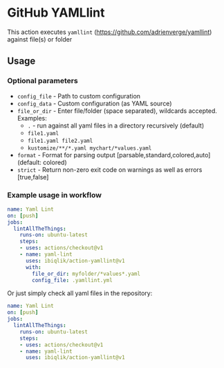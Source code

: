 # GitHub YAMLlint

This action executes `yamllint` (https://github.com/adrienverge/yamllint) against file(s) or folder

## Usage

### Optional parameters

- `config_file` - Path to custom configuration
- `config_data` - Custom configuration (as YAML source)
- `file_or_dir` - Enter file/folder (space separated), wildcards accepted. Examples:
    - `.` - run against all yaml files in a directory recursively (default)
    - `file1.yaml`
    - `file1.yaml file2.yaml`
    - `kustomize/**/*.yaml mychart/*values.yaml`
- `format` - Format for parsing output [parsable,standard,colored,auto] (default: colored)
- `strict` - Return non-zero exit code on warnings as well as errors [true,false]

### Example usage in workflow

```yaml
name: Yaml Lint
on: [push]
jobs:
  lintAllTheThings:
    runs-on: ubuntu-latest
    steps:
    - uses: actions/checkout@v1
    - name: yaml-lint
      uses: ibiqlik/action-yamllint@v1
      with:
        file_or_dir: myfolder/*values*.yaml
        config_file: .yamllint.yml
```

Or just simply check all yaml files in the repository:

```yaml
name: Yaml Lint
on: [push]
jobs:
  lintAllTheThings:
    runs-on: ubuntu-latest
    steps:
    - uses: actions/checkout@v1
    - name: yaml-lint
      uses: ibiqlik/action-yamllint@v1
```
